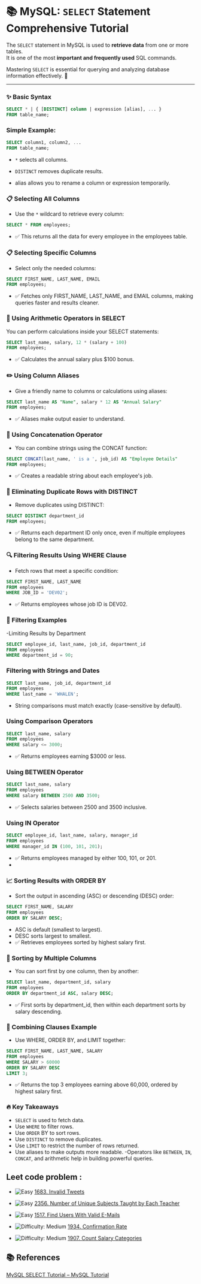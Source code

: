 # 📚 MySQL: `SELECT` Statement Comprehensive Tutorial

The `SELECT` statement in MySQL is used to **retrieve data** from one or more tables.  
It is one of the most **important and frequently used** SQL commands.

Mastering `SELECT` is essential for querying and analyzing database information effectively. 🚀

---

### ✨ Basic Syntax

```sql
SELECT * | { [DISTINCT] column | expression [alias], ... }
FROM table_name;
```

### Simple Example:

```sql
SELECT column1, column2, ...
FROM table_name;
```
- `*` selects all columns.

- `DISTINCT` removes duplicate results.

- alias allows you to rename a column or expression temporarily.

### 📋 Selecting All Columns
- Use the `*` wildcard to retrieve every column:

```sql
SELECT * FROM employees;
```
- ✅ This returns all the data for every employee in the employees table.
  
### 📋 Selecting Specific Columns
- Select only the needed columns:
```sql
SELECT FIRST_NAME, LAST_NAME, EMAIL
FROM employees;
```
- ✅ Fetches only FIRST_NAME, LAST_NAME, and EMAIL columns, making queries faster and results cleaner.
  
### 🧮 Using Arithmetic Operators in SELECT
You can perform calculations inside your SELECT statements:
```sql
SELECT last_name, salary, 12 * (salary + 100)
FROM employees;
```
- ✅ Calculates the annual salary plus $100 bonus.

### ✏️ Using Column Aliases

- Give a friendly name to columns or calculations using aliases:
```sql
SELECT last_name AS "Name", salary * 12 AS "Annual Salary"
FROM employees;
```
- ✅ Aliases make output easier to understand.

### 🔗 Using Concatenation Operator
- You can combine strings using the CONCAT function:
```sql
SELECT CONCAT(last_name, ' is a ', job_id) AS "Employee Details"
FROM employees;
```
- ✅ Creates a readable string about each employee's job.

### 🚫 Eliminating Duplicate Rows with DISTINCT
- Remove duplicates using DISTINCT:
```sql
SELECT DISTINCT department_id
FROM employees;
```
- ✅ Returns each department ID only once, even if multiple employees belong to the same department.

### 🔍 Filtering Results Using WHERE Clause
- Fetch rows that meet a specific condition:

```sql
SELECT FIRST_NAME, LAST_NAME
FROM employees
WHERE JOB_ID = 'DEV02';
```
- ✅ Returns employees whose job ID is DEV02.

### 🎯 Filtering Examples
-Limiting Results by Department
```sql
SELECT employee_id, last_name, job_id, department_id
FROM employees
WHERE department_id = 90;
```
###  Filtering with Strings and Dates
```sql
SELECT last_name, job_id, department_id
FROM employees
WHERE last_name = 'WHALEN';
```
- String comparisons must match exactly (case-sensitive by default).

### Using Comparison Operators
```sql
SELECT last_name, salary
FROM employees
WHERE salary <= 3000;
```
- ✅ Returns employees earning $3000 or less.

### Using BETWEEN Operator
```sql
SELECT last_name, salary
FROM employees
WHERE salary BETWEEN 2500 AND 3500;
```
- ✅ Selects salaries between 2500 and 3500 inclusive.

### Using IN Operator
```sql
SELECT employee_id, last_name, salary, manager_id
FROM employees
WHERE manager_id IN (100, 101, 201);
```
- ✅ Returns employees managed by either 100, 101, or 201.
- 
### 📈 Sorting Results with ORDER BY
- Sort the output in ascending (ASC) or descending (DESC) order:

```sql
SELECT FIRST_NAME, SALARY
FROM employees
ORDER BY SALARY DESC;
```
- ASC is default (smallest to largest).
- DESC sorts largest to smallest.
- ✅ Retrieves employees sorted by highest salary first.

### 🧩 Sorting by Multiple Columns
- You can sort first by one column, then by another:

```sql
SELECT last_name, department_id, salary
FROM employees
ORDER BY department_id ASC, salary DESC;
```
- ✅ First sorts by department_id, then within each department sorts by salary descending.

### 🚀 Combining Clauses Example
- Use WHERE, ORDER BY, and LIMIT together:

```sql
SELECT FIRST_NAME, LAST_NAME, SALARY
FROM employees
WHERE SALARY > 60000
ORDER BY SALARY DESC
LIMIT 3;
```
- ✅ Returns the top 3 employees earning above 60,000, ordered by highest salary first.

### 🔥 Key Takeaways
- `SELECT` is used to fetch data.
- Use `WHERE` to filter rows.
- Use `ORDER` BY to sort rows.
- Use `DISTINCT` to remove duplicates.
- Use `LIMIT` to restrict the number of rows returned.
- Use aliases to make outputs more readable.
-Operators like `BETWEEN`, `IN`, `CONCAT`, and arithmetic help in building powerful queries.


## Leet code problem :
- ![Easy](https://img.shields.io/badge/Difficulty-Easy-brightgreen)
[1683. Invalid Tweets](./1683.md)

- ![Easy](https://img.shields.io/badge/Difficulty-Easy-brightgreen)
[2356. Number of Unique Subjects Taught by Each Teacher](./2356.md)

- ![Easy](https://img.shields.io/badge/Difficulty-Easy-brightgreen)
[1517. Find Users With Valid E-Mails](./1517.md)

- ![Difficulty: Medium](https://img.shields.io/badge/Difficulty-Medium-yellow)
[1934. Confirmation Rate](./1934.md)

- ![Difficulty: Medium](https://img.shields.io/badge/Difficulty-Medium-yellow)
[1907. Count Salary Categories](./1907.md)


## 📚 References
[MySQL SELECT Tutorial – MySQL Tutorial](https://www.mysqltutorial.org/mysql-basics/mysql-select/)

